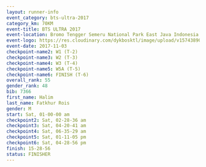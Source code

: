 ```yaml
---
layout: runner-info 
event_category: bts-ultra-2017 
category_km: 70KM 
event-title: BTS ULTRA 2017 
event-location: Bromo Tengger Semeru National Park East Java Indonesia 
event-logo: https://res.cloudinary.com/dykbosktl/image/upload/v1574389068/Logo/btsultra-profilpic_qfpjxb.png 
event-date: 2017-11-03 
checkpoint-name2: W1 (T-2) 
checkpoint-name3: W2 (T-3) 
checkpoint-name4: W3 (T-4) 
checkpoint-name5: W5A (T-5) 
checkpoint-name6: FINISH (T-6) 
overall_rank: 55
gender_rank: 48
bib: 7366
first_name: Halim
last_name: Fatkhur Rois
gender: M
start: Sat, 01-00-00 am
checkpoint2: Sat, 02-28-36 am
checkpoint3: Sat, 04-20-41 am
checkpoint4: Sat, 06-35-29 am
checkpoint5: Sat, 01-11-05 pm
checkpoint6: Sat, 04-28-56 pm
finish: 15-28-56
status: FINISHER
---
```

